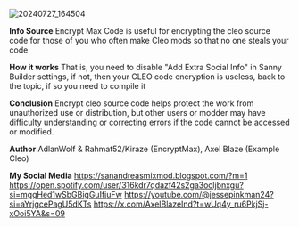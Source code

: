 ![20240727_164504](https://github.com/user-attachments/assets/b2af594d-5dfb-43e9-afba-f6e7597afa10)

**Info Source** 
Encrypt Max Code is useful for encrypting the cleo source code for those of you who often make Cleo mods so that no one steals your code

**How it works**
That is, you need to disable "Add Extra Social Info" in Sanny Builder settings, if not, then your CLEO code encryption is useless, back to the topic, if so you need to compile it

**Conclusion**
Encrypt cleo source code helps protect the work from unauthorized use or distribution, but other users or modder may have difficulty understanding or correcting errors if the code cannot be accessed or modified.

**Author**
AdlanWolf & Rahmat52/Kiraze (EncryptMax), Axel Blaze (Example Cleo) 

**My Social Media**
https://sanandreasmixmod.blogspot.com/?m=1
https://open.spotify.com/user/316kdr7qdazf42s2ga3ocljbnxgu?si=mggHed1wSbGBigGuIfjuFw
https://youtube.com/@jessepinkman24?si=aYrjgcePagU5dKTs
https://x.com/AxelBlazeInd?t=wUq4y_ru6PkjSj-xOoi5YA&s=09
